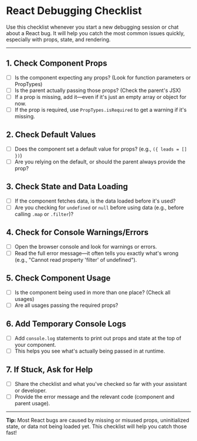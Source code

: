 # React Debugging Checklist

Use this checklist whenever you start a new debugging session or chat about a React bug. It will help you catch the most common issues quickly, especially with props, state, and rendering.

---

## 1. Check Component Props
- [ ] Is the component expecting any props? (Look for function parameters or PropTypes)
- [ ] Is the parent actually passing those props? (Check the parent's JSX)
- [ ] If a prop is missing, add it—even if it's just an empty array or object for now.
- [ ] If the prop is required, use `PropTypes.isRequired` to get a warning if it's missing.

## 2. Check Default Values
- [ ] Does the component set a default value for props? (e.g., `({ leads = [] })`)
- [ ] Are you relying on the default, or should the parent always provide the prop?

## 3. Check State and Data Loading
- [ ] If the component fetches data, is the data loaded before it's used?
- [ ] Are you checking for `undefined` or `null` before using data (e.g., before calling `.map` or `.filter`)?

## 4. Check for Console Warnings/Errors
- [ ] Open the browser console and look for warnings or errors.
- [ ] Read the full error message—it often tells you exactly what's wrong (e.g., "Cannot read property 'filter' of undefined").

## 5. Check Component Usage
- [ ] Is the component being used in more than one place? (Check all usages)
- [ ] Are all usages passing the required props?

## 6. Add Temporary Console Logs
- [ ] Add `console.log` statements to print out props and state at the top of your component.
- [ ] This helps you see what's actually being passed in at runtime.

## 7. If Stuck, Ask for Help
- [ ] Share the checklist and what you've checked so far with your assistant or developer.
- [ ] Provide the error message and the relevant code (component and parent usage).

---

**Tip:** Most React bugs are caused by missing or misused props, uninitialized state, or data not being loaded yet. This checklist will help you catch those fast! 